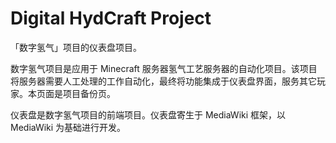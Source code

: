 # Digital HydCraft Project
「数字氢气」项目的仪表盘项目。

数字氢气项目是应用于 Minecraft 服务器氢气工艺服务器的自动化项目。该项目将服务器需要人工处理的工作自动化，最终将功能集成于仪表盘界面，服务其它玩家。本页面是项目备份页。

仪表盘是数字氢气项目的前端项目。仪表盘寄生于 MediaWiki 框架，以 MediaWiki 为基础进行开发。
